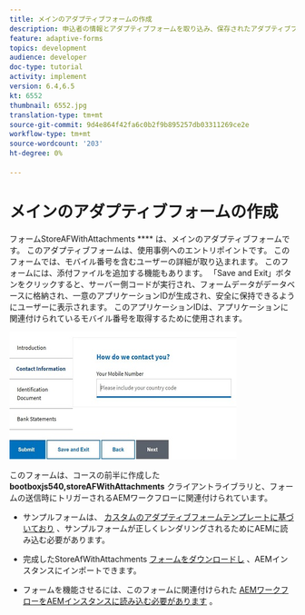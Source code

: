 ```yaml
---
title: メインのアダプティブフォームの作成
description: 申込者の情報とアダプティブフォームを取り込み、保存されたアダプティブフォームを取得するためのアダプティブフォームの作成
feature: adaptive-forms
topics: development
audience: developer
doc-type: tutorial
activity: implement
version: 6.4,6.5
kt: 6552
thumbnail: 6552.jpg
translation-type: tm+mt
source-git-commit: 9d4e864f42fa6c0b2f9b895257db03311269ce2e
workflow-type: tm+mt
source-wordcount: '203'
ht-degree: 0%

---
```



# メインのアダプティブフォームの作成

フォームStoreAFWithAttachments **** は、メインのアダプティブフォームです。 このアダプティブフォームは、使用事例へのエントリポイントです。 このフォームでは、モバイル番号を含むユーザーの詳細が取り込まれます。 このフォームには、添付ファイルを追加する機能もあります。 「Save and Exit」ボタンをクリックすると、サーバー側コードが実行され、フォームデータがデータベースに格納され、一意のアプリケーションIDが生成され、安全に保持できるようにユーザーに表示されます。 このアプリケーションIDは、アプリケーションに関連付けられているモバイル番号を取得するために使用されます。

![主申請書](assets/6552.JPG)

このフォームは、コースの前半に作成した **bootboxjs540,storeAFWithAttachments** クライアントライブラリと、フォームの送信時にトリガーされるAEMワークフローに関連付けられています。


* サンプルフォームは、 [カスタムのアダプティブフォームテンプレートに基づいており](assets/custom-template-with-page-component.zip) 、サンプルフォームが正しくレンダリングされるためにAEMに読み込む必要があります。

* 完成したStoreAfWithAttachments [フォームをダウンロードし](assets/store-af-with-attachments-form.zip) 、AEMインスタンスにインポートできます。

* フォームを機能させるには、このフォームに関連付けられた [AEMワークフローをAEMインスタンスに読み込む必要があります](assets/workflow-model-store-af-with-attachments.zip) 。



